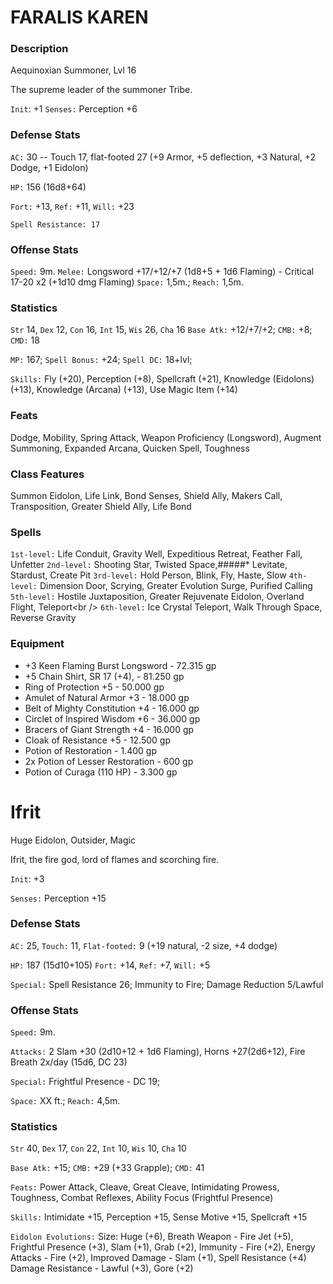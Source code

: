 # FARALIS KAREN 

### Description

Aequinoxian Summoner, Lvl 16

The supreme leader of the summoner Tribe.

`Init`: +1
`Senses:` Perception +6

### Defense Stats

`AC:` 30 -- Touch 17, flat-footed 27 (+9 Armor, +5 deflection, +3
Natural, +2 Dodge, +1 Eidolon)

`HP:` 156 (16d8+64)

`Fort:` +13, `Ref:` +11, `Will:` +23

`Spell Resistance: 17`

### Offense Stats

`Speed:` 9m.
`Melee:` Longsword +17/+12/+7 (1d8+5 + 1d6
Flaming) - Critical 17-20 x2 (+1d10 dmg Flaming)
`Space:`
1,5m.; `Reach:` 1,5m.


### Statistics

`Str` 14, `Dex` 12, `Con` 16, `Int` 15, `Wis` 26, `Cha` 16
`Base Atk:` +12/+7/+2; `CMB:` +8; `CMD:` 18

`MP:` 167; `Spell Bonus:` +24; `Spell DC:` 18+lvl;

`Skills:` Fly (+20), Perception (+8), Spellcraft (+21), Knowledge
(Eidolons) (+13), Knowledge (Arcana) (+13), Use Magic Item (+14)


### Feats

Dodge, Mobility, Spring Attack, Weapon Proficiency (Longsword), Augment
Summoning, Expanded Arcana, Quicken Spell, Toughness

### Class Features

Summon Eidolon, Life Link, Bond Senses, Shield Ally, Makers Call,
Transposition, Greater Shield Ally, Life Bond

### Spells

`1st-level:` Life Conduit, Gravity Well, Expeditious Retreat, Feather
Fall, Unfetter
`2nd-level:` Shooting Star, Twisted Space,#####*
Levitate, Stardust, Create Pit
`3rd-level:` Hold Person, Blink,
Fly, Haste, Slow
`4th-level:` Dimension Door, Scrying, Greater
Evolution Surge, Purified Calling
`5th-level:` Hostile
Juxtaposition, Greater Rejuvenate Eidolon, Overland Flight, Teleport\<br
/> `6th-level:` Ice Crystal Teleport, Walk Through Space, Reverse
Gravity

### Equipment

* +3 Keen Flaming Burst Longsword - 72.315 gp 
* +5 Chain Shirt, SR 17 (+4), - 81.250 gp 
* Ring of Protection +5 - 50.000 gp 
* Amulet of Natural Armor +3 - 18.000 gp 
* Belt of Mighty Constitution +4 - 16.000 gp 
* Circlet of Inspired Wisdom +6 - 36.000 gp 
* Bracers of Giant Strength +4 - 16.000 gp 
* Cloak of Resistance +5 - 12.500 gp
* Potion of Restoration - 1.400 gp 
* 2x Potion of Lesser Restoration - 600 gp 
* Potion of Curaga (110 HP) - 3.300 gp

# Ifrit 

Huge Eidolon, Outsider, Magic

Ifrit, the fire god, lord of flames and scorching fire.

`Init`: +3

`Senses:` Perception +15

### Defense Stats

`AC:` 25, `Touch:` 11, `Flat-footed:` 9 (+19 natural, -2 size, +4
dodge)

`HP:` 187 (15d10+105)
`Fort:` +14, `Ref:` +7,
`Will:` +5

`Special:` Spell Resistance 26; Immunity to Fire;
Damage Reduction 5/Lawful

### Offense Stats

`Speed:` 9m.

`Attacks:` 2 Slam +30 (2d10+12 + 1d6 Flaming),
Horns +27(2d6+12), Fire Breath 2x/day (15d6, DC 23)

`Special:`
Frightful Presence - DC 19;

`Space:` XX ft.; `Reach:`
4,5m.

### Statistics

`Str` 40, `Dex` 17, `Con` 22, `Int` 10, `Wis` 10, `Cha`
10

`Base Atk:` +15; `CMB:` +29 (+33 Grapple); `CMD:` 41

`Feats:` Power Attack, Cleave, Great Cleave, Intimidating Prowess,
Toughness, Combat Reflexes, Ability Focus (Frightful Presence)

`Skills:` Intimidate +15, Perception +15, Sense Motive +15, Spellcraft
+15

`Eidolon Evolutions:` Size: Huge (+6), Breath Weapon - Fire
Jet (+5), Frightful Presence (+3), Slam (+1), Grab (+2), Immunity - Fire
(+2), Energy Attacks - Fire (+2), Improved Damage - Slam (+1), Spell
Resistance (+4) Damage Resistance - Lawful (+3), Gore (+2)
